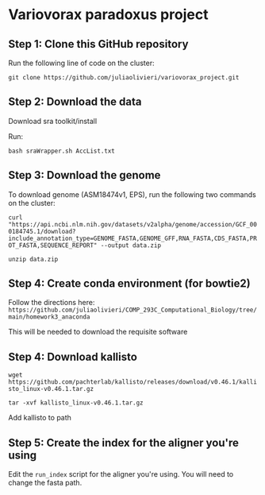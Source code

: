 # Variovorax paradoxus project

## Step 1: Clone this GitHub repository

Run the following line of code on the cluster:

`git clone https://github.com/juliaolivieri/variovorax_project.git`

## Step 2: Download the data

Download sra toolkit/install

Run:

`bash sraWrapper.sh AccList.txt`

## Step 3: Download the genome

To download genome (ASM18474v1, EPS), run the following two commands on the cluster:

`curl "https://api.ncbi.nlm.nih.gov/datasets/v2alpha/genome/accession/GCF_000184745.1/download?include_annotation_type=GENOME_FASTA,GENOME_GFF,RNA_FASTA,CDS_FASTA,PROT_FASTA,SEQUENCE_REPORT" --output data.zip`

`unzip data.zip`


## Step 4: Create conda environment (for bowtie2)

Follow the directions here:
`https://github.com/juliaolivieri/COMP_293C_Computational_Biology/tree/main/homework3_anaconda`

This will be needed to download the requisite software

## Step 4: Download kallisto

`wget https://github.com/pachterlab/kallisto/releases/download/v0.46.1/kallisto_linux-v0.46.1.tar.gz`

`tar -xvf kallisto_linux-v0.46.1.tar.gz`

Add kallisto to path
	 

## Step 5: Create the index for the aligner you're using

Edit the `run_index` script for the aligner you're using. You will need to change the fasta path.


